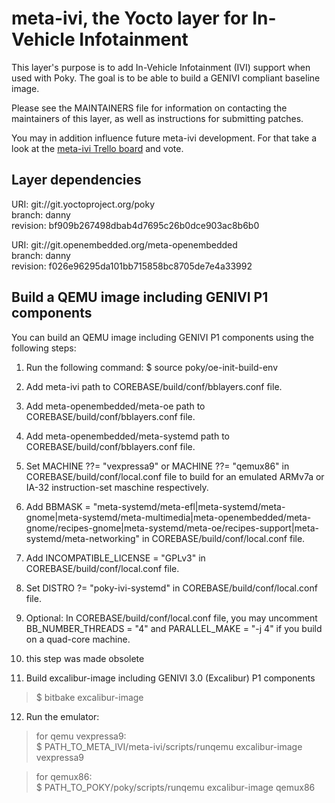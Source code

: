 meta-ivi, the Yocto layer for In-Vehicle Infotainment
=====================================================

This layer's purpose is to add In-Vehicle Infotainment (IVI) support when
used with Poky.  The goal is to be able to build a GENIVI compliant baseline
image.

Please see the MAINTAINERS file for information on contacting the maintainers
of this layer, as well as instructions for submitting patches.

You may in addition influence future meta-ivi development. For that take a
look at the [meta-ivi Trello board](https://trello.com/b/HplBZa2l) and vote.

Layer dependencies
------------------

URI: git://git.yoctoproject.org/poky  
branch: danny  
revision: bf909b267498dbab4d7695c26b0dce903ac8b6b0

URI: git://git.openembedded.org/meta-openembedded  
branch: danny  
revision: f026e96295da101bb715858bc8705de7e4a33992


Build a QEMU image including GENIVI P1 components
--------------------------------------------------

You can build an QEMU image including GENIVI P1 components using the
following steps:

1. Run the following command: $ source poky/oe-init-build-env

2. Add meta-ivi path to COREBASE/build/conf/bblayers.conf file.

3. Add meta-openembedded/meta-oe path to COREBASE/build/conf/bblayers.conf file.

4. Add meta-openembedded/meta-systemd path to COREBASE/build/conf/bblayers.conf file.

5. Set MACHINE ??= "vexpressa9" or MACHINE ??= "qemux86" in
COREBASE/build/conf/local.conf file to build for an emulated ARMv7a or IA-32
instruction-set maschine respectively.

6. Add BBMASK = "meta-systemd/meta-efl|meta-systemd/meta-gnome|meta-systemd/meta-multimedia|meta-openembedded/meta-gnome/recipes-gnome|meta-systemd/meta-oe/recipes-support|meta-systemd/meta-networking" 
in COREBASE/build/conf/local.conf file.

7. Add INCOMPATIBLE_LICENSE = "GPLv3" in COREBASE/build/conf/local.conf file.

8. Set DISTRO ?= "poky-ivi-systemd" in COREBASE/build/conf/local.conf file.

9. Optional: In COREBASE/build/conf/local.conf file, you may uncomment
BB_NUMBER_THREADS = "4" and PARALLEL_MAKE = "-j 4" if you build on a
quad-core machine.

10. this step was made obsolete

11. Build excalibur-image including GENIVI 3.0 (Excalibur) P1 components

   > $ bitbake excalibur-image

12. Run the emulator:

   > for qemu vexpressa9:  
   > $ PATH_TO_META_IVI/meta-ivi/scripts/runqemu excalibur-image vexpressa9

   > for qemux86:  
   > $ PATH_TO_POKY/poky/scripts/runqemu excalibur-image qemux86
